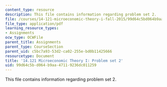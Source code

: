 ```yaml
---
content_type: resource
description: This file contains information regarding problem set 2.
file: /courses/14-121-microeconomic-theory-i-fall-2015/99d64c5bd064b9aa47119236dc011259_MIT14_121F15_ps2f05.pdf
file_type: application/pdf
learning_resource_types:
- Assignments
ocw_type: OCWFile
parent_title: Assignments
parent_type: CourseSection
parent_uid: c5bc7a93-53d2-ca02-255e-bd0b11425666
resourcetype: Document
title: '14.121 Microeconomic Theory I: Problem set 2'
uid: 99d64c5b-d064-b9aa-4711-9236dc011259
---
```

This file contains information regarding problem set 2.

